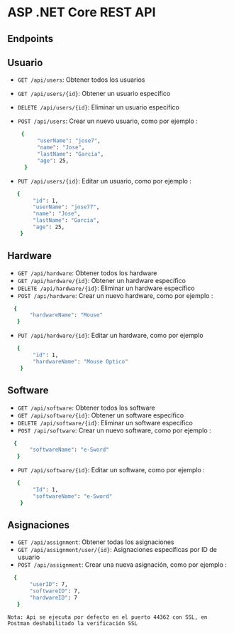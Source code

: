 ﻿# ASP .NET Core REST API

## Endpoints

## Usuario

* `GET /api/users`: Obtener todos los usuarios
* `GET /api/users/{id}`: Obtener un usuario específico
* `DELETE /api/users/{id}`: Eliminar un usuario específico
* `POST /api/users`: Crear un nuevo usuario, como por ejemplo :
  ```bash
   {
        "userName": "jose7",
        "name": "Jose",
        "lastName": "Garcia",
        "age": 25,
    }
  ```
    
* `PUT /api/users/{id}`: Editar un usuario, como por ejemplo :
```bash
   {
        "id": 1,
        "userName": "jose77",
        "name": "Jose",
        "lastName": "Garcia",
        "age": 25,
    }
```

## Hardware

* `GET /api/hardware`: Obtener todos los hardware
* `GET /api/hardware/{id}`: Obtener un hardware específico 
* `DELETE /api/hardware/{id}`: Eliminar un hardware específico
* `POST /api/hardware`: Crear un nuevo hardware, como por ejemplo :
 ```bash
   {
        "hardwareName": "Mouse"
    }
  ```
    
* `PUT /api/hardware/{id}`: Editar un hardware, como por ejemplo
```bash
   {
        "id": 1,
        "hardwareName": "Mouse Optico"
    }
```


## Software

* `GET /api/software`: Obtener todos los software 
* `GET /api/software/{id}`: Obtener un software específico 
* `DELETE /api/software/{id}`: Eliminar un software específico
* `POST /api/software`: Crear un nuevo software, como por ejemplo :
 ```bash
   {
        "softwareName": "e-Sword"
    }
  ```
    
* `PUT /api/software/{id}`: Editar un software, como por ejemplo :
```bash
   {
        "Id": 1,
        "softwareName": "e-Sword"
    }
```

## Asignaciones

* `GET /api/assignment`: Obtener todas los asignaciones
* `GET /api/assignment/user/{id}`: Asignaciones específicas por ID de usuario
* `POST /api/assignment`: Crear una nueva asignación, como por ejemplo :
 ```bash
   {
        "userID": 7,
        "softwareID": 7,
        "hardwareID": 7
    }
  ```

```
Nota: Api se ejecuta por defecto en el puerto 44362 con SSL, en Postman deshabilitado la verificación SSL